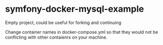 # symfony-docker-mysql-example
Empty project, could be useful for forking and continuing

Change container names in docker-compose.yml so that they would not be conflicting with other contaienrs on your machine.
